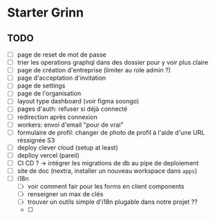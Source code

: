 # Starter Grinn

## TODO

- [ ] page de reset de mot de passe
- [ ] trier les operations graphql dans des dossier pour y voir plus claire
- [ ] page de création d'entreprise (limiter au role admin ?)
- [ ] page d'acceptation d'invitation
- [ ] page de settings
- [ ] page de l'organisation
- [ ] layout type dashboard (voir figma soongo)
- [ ] pages d'auth: refuser si déjà connecté
- [ ] redirection après connexion
- [ ] workers: envoi d'email "pour de vrai"
- [ ] formulaire de profil: changer de photo de profil à l'aide d'une URL réssignée S3
- [ ] deploy clever cloud (setup at least)
- [ ] deplloy vercel (pareil)
- [ ] CI CD ? -> intégrer les migrations de db au pipe de deploiement
- [ ] site de doc (nextra, installer un nouveau workspace dans `apps`)
- [ ] i18n
  - [ ] voir comment fair pour les forms en client components
  - [ ] renseigner un max de clés
  - [ ] trouver un outils simple d'i18n plugable dans notre projet ??
  - [ ]
